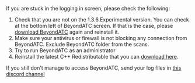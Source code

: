 If you are stuck in the logging in screen, please check the following:

1. Check that you are not on the 1.3.6.Experimental version. You can check at the bottom left of BeyondATC screen. If that is the case, please [download BeyondATC](https://www.beyondatc.net/download) again and reinstall it.
2. Make sure your antivirus or firewall is not blocking any connection from BeyondATC. Exclude BeyondATC folder from the scans.
3. Try to run BeyondATC as an administrator
4. Reinstall the latest C++ Redistributable that you can [download here](https://learn.microsoft.com/en-us/cpp/windows/latest-supported-vc-redist?view=msvc-170).

If you still don't manage to access BeyondATC, send your log files in [this discord channel](https://discord.com/channels/1082413096045391915/1234729569270104144)